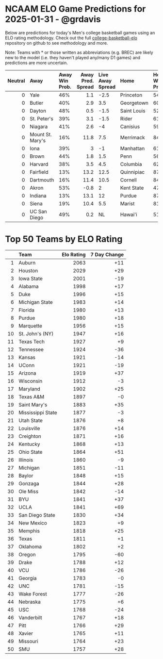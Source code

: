 # NCAAM ELO Game Predictions for 2025-01-31 - @grdavis
Below are predictions for today's Men's college basketball games using an ELO rating methodology. Check out the full [college-basketball-elo](https://github.com/grdavis/college-basketball-elo) repository on github to see methodology and more.

Note: Teams with * or those written as abbreviations (e.g. BREC) are likely new to the model (i.e. they haven't played any/many D1 games) and predictions are more uncertain.

|   Neutral | Away             | Away Win Prob.   |   Away Pred. Spread | Live Away Spread   | Home        | Home Win Prob.   |   Home Pred. Spread |
|----------:|:-----------------|:-----------------|--------------------:|:-------------------|:------------|:-----------------|--------------------:|
|         0 | Yale             | 46%              |                 1.1 | -2.5               | Princeton   | 54%              |                -1.1 |
|         0 | Butler           | 40%              |                 2.9 | 3.5                | Georgetown  | 60%              |                -2.9 |
|         0 | Dayton           | 48%              |                 0.5 | -1.5               | Saint Louis | 52%              |                -0.5 |
|         0 | St. Peter's      | 39%              |                 3.1 | -1.5               | Rider       | 61%              |                -3.1 |
|         0 | Niagara          | 41%              |                 2.6 | -4                 | Canisius    | 59%              |                -2.6 |
|         0 | Mount St. Mary's | 16%              |                11.8 | 7.5                | Merrimack   | 84%              |               -11.8 |
|         0 | Iona             | 39%              |                 3   | -1                 | Manhattan   | 61%              |                -3   |
|         0 | Brown            | 44%              |                 1.8 | 1.5                | Penn        | 56%              |                -1.8 |
|         0 | Harvard          | 38%              |                 3.5 | 4.5                | Columbia    | 62%              |                -3.5 |
|         0 | Fairfield        | 13%              |                13.2 | 12.5               | Quinnipiac  | 87%              |               -13.2 |
|         0 | Dartmouth        | 16%              |                11.4 | 10.5               | Cornell     | 84%              |               -11.4 |
|         0 | Akron            | 53%              |                -0.8 | 2                  | Kent State  | 47%              |                 0.8 |
|         0 | Indiana          | 13%              |                13.1 | 12                 | Purdue      | 87%              |               -13.1 |
|         0 | Siena            | 19%              |                10.4 | 5.5                | Marist      | 81%              |               -10.4 |
|         0 | UC San Diego     | 49%              |                 0.2 | NL                 | Hawai'i     | 51%              |                -0.2 |

# Top 50 Teams by ELO Rating
|    | Team              |   Elo Rating |   7 Day Change |
|---:|:------------------|-------------:|---------------:|
|  1 | Auburn            |         2063 |            +11 |
|  2 | Houston           |         2029 |            +29 |
|  3 | Iowa State        |         2001 |            -19 |
|  4 | Alabama           |         1998 |            +17 |
|  5 | Duke              |         1996 |            +15 |
|  6 | Michigan State    |         1983 |            +14 |
|  7 | Florida           |         1980 |            +13 |
|  8 | Purdue            |         1980 |            +18 |
|  9 | Marquette         |         1956 |            +15 |
| 10 | St. John's (NY)   |         1947 |            +16 |
| 11 | Texas Tech        |         1927 |             +9 |
| 12 | Tennessee         |         1924 |            -36 |
| 13 | Kansas            |         1921 |            -14 |
| 14 | UConn             |         1921 |            -19 |
| 15 | Arizona           |         1919 |            +37 |
| 16 | Wisconsin         |         1912 |             -3 |
| 17 | Maryland          |         1902 |            +25 |
| 18 | Texas A&M         |         1897 |             -0 |
| 19 | Saint Mary's      |         1883 |            +35 |
| 20 | Mississippi State |         1877 |             -3 |
| 21 | Utah State        |         1876 |             +8 |
| 22 | Louisville        |         1876 |            +14 |
| 23 | Creighton         |         1871 |            +16 |
| 24 | Kentucky          |         1868 |            +13 |
| 25 | Ohio State        |         1864 |            +51 |
| 26 | Illinois          |         1860 |             -9 |
| 27 | Michigan          |         1851 |            -11 |
| 28 | Baylor            |         1848 |            +15 |
| 29 | Gonzaga           |         1844 |            +28 |
| 30 | Ole Miss          |         1842 |            -14 |
| 31 | BYU               |         1841 |            +37 |
| 32 | UCLA              |         1841 |            +69 |
| 33 | San Diego State   |         1830 |            +34 |
| 34 | New Mexico        |         1823 |             +9 |
| 35 | Memphis           |         1818 |            +25 |
| 36 | Texas             |         1811 |             +1 |
| 37 | Oklahoma          |         1802 |             +2 |
| 38 | Oregon            |         1795 |            -60 |
| 39 | Drake             |         1788 |            +12 |
| 40 | VCU               |         1786 |            -26 |
| 41 | Georgia           |         1783 |             -0 |
| 42 | UNC               |         1781 |            -15 |
| 43 | Wake Forest       |         1777 |            -26 |
| 44 | Nebraska          |         1775 |             +6 |
| 45 | USC               |         1768 |            -24 |
| 46 | Vanderbilt        |         1767 |            +18 |
| 47 | Pitt              |         1766 |            +29 |
| 48 | Xavier            |         1765 |            +11 |
| 49 | Missouri          |         1764 |            +23 |
| 50 | SMU               |         1757 |            +28 |